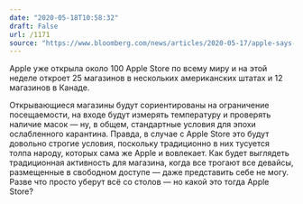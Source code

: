 ```yaml
---
date: "2020-05-18T10:58:32"
draft: False
url: /1171
source: "https://www.bloomberg.com/news/articles/2020-05-17/apple-says-nearly-100-stores-globally-have-reopened-their-doors"
---
```


Apple уже открыла около 100 Apple Store по всему миру и на этой неделе откроет 25 магазинов в нескольких американских штатах и 12 магазинов в Канаде. 

Открывающиеся магазины будут сориентированы на ограничение посещаемости, на входе будут измерять температуру и проверять наличие масок — ну, в общем, стандартные условия для эпохи ослабленного карантина. Правда, в случае с Apple Store это будут довольно строгие условия, поскольку традиционно в них тусуется толпа народу, которых сама же Apple и вовлекает. Как будет выглядеть традиционная активность для магазина, когда все трогают все девайсы, размещенные в свободном доступе — даже представить себе не могу. Разве что просто уберут всё со столов — но какой это тогда Apple Store?
